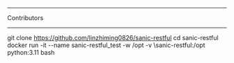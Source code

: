 ************
Contributors
************

git clone https://github.com/linzhiming0826/sanic-restful
cd sanic-restful
docker run -it --name sanic-restful_test -w /opt -v <working directory>\sanic-restful:/opt python:3.11 bash
